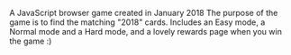 A JavaScript browser game created in January 2018
The purpose of the game is to find the matching "2018" cards.
Includes an Easy mode, a Normal mode and a Hard mode, and a lovely rewards page when you win the game :)
